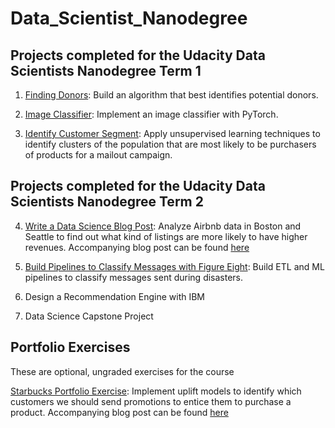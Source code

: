 # Data_Scientist_Nanodegree

## Projects completed for the Udacity Data Scientists Nanodegree Term 1
1. [Finding Donors](https://github.com/joshxinjie/Data_Scientist_Nanodegree/tree/master/finding_donors): Build an algorithm that best identifies potential donors.

2. [Image Classifier](https://github.com/joshxinjie/Data_Scientist_Nanodegree/tree/master/image_classifier): Implement an image classifier with PyTorch. 

3. [Identify Customer Segment](https://github.com/joshxinjie/Data_Scientist_Nanodegree/tree/master/identify_customer_segment): Apply unsupervised learning techniques to identify clusters of the population that are most likely to be purchasers of products for a mailout campaign.

## Projects completed for the Udacity Data Scientists Nanodegree Term 2
4. [Write a Data Science Blog Post](https://github.com/joshxinjie/Data_Scientist_Nanodegree/tree/master/data_science_blog): Analyze Airbnb data in Boston and Seattle to find out what kind of listings are more likely to have  higher revenues. Accompanying blog post can be found [here](https://towardsdatascience.com/uncovering-the-secrets-to-higher-airbnb-revenues-6dbf178942af)

5. [Build Pipelines to Classify Messages with Figure Eight](https://github.com/joshxinjie/Data_Scientist_Nanodegree/tree/master/disaster_response_pipeline): Build ETL and ML pipelines to classify messages sent during disasters. 

6. Design a Recommendation Engine with IBM

7. Data Science Capstone Project

## Portfolio Exercises
These are optional, ungraded exercises for the course

[Starbucks Portfolio Exercise](https://github.com/joshxinjie/Data_Scientist_Nanodegree/tree/master/starbucks_portfolio_exercise): Implement uplift models to identify which customers we should send promotions to entice them to purchase a product. Accompanying blog post can be found [here](https://medium.com/datadriveninvestor/simple-machine-learning-techniques-to-improve-your-marketing-strategy-demystifying-uplift-models-dc4fb3f927a2)

